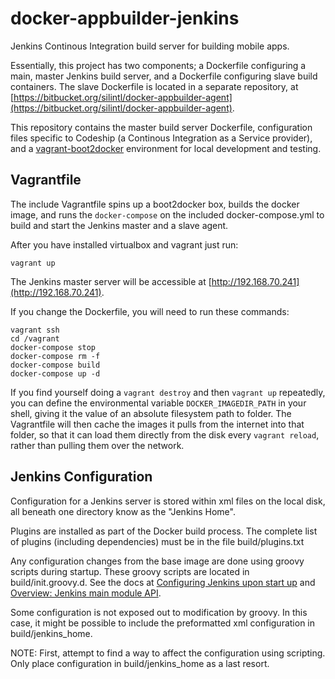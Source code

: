 docker-appbuilder-jenkins
=================

Jenkins Continous Integration build server for building mobile apps.

Essentially, this project has two components; a Dockerfile configuring a main,
master Jenkins build server, and a Dockerfile configuring slave build
containers. The slave Dockerfile is located in a separate repository, at
[https://bitbucket.org/silintl/docker-appbuilder-agent](https://bitbucket.org/silintl/docker-appbuilder-agent).

This repository contains the master build server Dockerfile, configuration
files specific to Codeship (a Continous Integration as a Service provider), and
a [vagrant-boot2docker](https://github.com/silinternational/vagrant-boot2docker)
environment for local development and testing.

Vagrantfile
-----------

The include Vagrantfile spins up a boot2docker box, builds the docker image, 
and runs the `docker-compose` on the included docker-compose.yml to build and
start the Jenkins master and a slave agent.

After you have installed virtualbox and vagrant just run:

    vagrant up

The Jenkins master server will be accessible at
[http://192.168.70.241](http://192.168.70.241).

If you change the Dockerfile, you will need to run these commands:

    vagrant ssh
    cd /vagrant
    docker-compose stop
    docker-compose rm -f
    docker-compose build
    docker-compose up -d

If you find yourself doing a `vagrant destroy` and then `vagrant up` repeatedly,
you can define the environmental variable `DOCKER_IMAGEDIR_PATH` in your shell,
giving it the value of an absolute filesystem path to folder. The Vagrantfile
will then cache the images it pulls from the internet into that folder, so that
it can load them directly from the disk every `vagrant reload`, rather than
pulling them over the network.

Jenkins Configuration
---------------------

Configuration for a Jenkins server is stored within xml files on the local disk,
all beneath one directory know as the "Jenkins Home".

Plugins are installed as part of the Docker build process.  The complete list of
plugins (including dependencies) must be in the file build/plugins.txt

Any configuration changes from the base image are done using groovy scripts
during startup.  These groovy scripts are located in build/init.groovy.d.
See the docs at
[Configuring Jenkins upon start up](https://wiki.jenkins-ci.org/display/JENKINS/Configuring+Jenkins+upon+start+up)
and [Overview: Jenkins main module API](http://javadoc.jenkins-ci.org/).


Some configuration is not exposed out to modification by groovy.  In this case,
it might be possible to include the preformatted xml configuration in
build/jenkins_home.

NOTE: First, attempt to find a way to affect the configuration using scripting.
Only place configuration in build/jenkins_home as a last resort.
